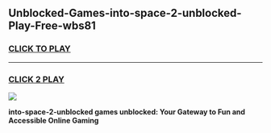 
## Unblocked-Games-into-space-2-unblocked-Play-Free-wbs81
<h3>
<a href="https://premium76.site?title=into-space-2-unblocked&ref=19M">CLICK TO PLAY</a></h3>
<hr>

<h3>
<a href="https://premium76.site?title=into-space-2-unblocked&ref=19M">CLICK 2 PLAY</a>
  
</h3>

<a href="https://premium76.site?title=into-space-2-unblocked&ref=19M"><img src="https://clearcache.store/games.png"></a>


**into-space-2-unblocked games unblocked: Your Gateway to Fun and Accessible Online Gaming**
